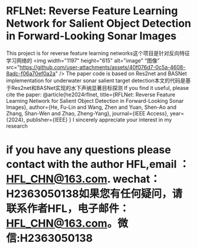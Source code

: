 # RFLNet: Reverse Feature Learning Network for Salient Object Detection in Forward-Looking Sonar Images
This project is for reverse feature learning networks这个项目是针对反向特征学习网络的
<img width="1197" height="615" alt="image"   “图像” src="https://github.com/user-attachments/assets/40f076d7-0c5a-4608-8adc-f06a70ef0a2a" />
The paper code is based on Res2net and BASNet implementation for underwater sonar salient target detection本文的代码是基于Res2net和BASNet实现的水下声纳显著目标探测
If you find it useful, please cite the paper:
@article{he2024rflnet,
  title={RFLNet: Reverse Feature Learning Network for Salient Object Detection in Forward-Looking Sonar Images},
  author={He, Fu-Lin and Wang, Zhen and Yuan, Shen-Ao and Zhang, Shan-Wen and Zhao, Zheng-Yang},
  journal={IEEE Access},
  year={2024},
  publisher={IEEE}
}
I sincerely appreciate your interest in my research
# if you have any questions please contact with the author HFL,email ：HFL_CHN@163.com. wechat：H2363050138如果您有任何疑问，请联系作者HFL，电子邮件：HFL_CHN@163.com。微信:H2363050138
